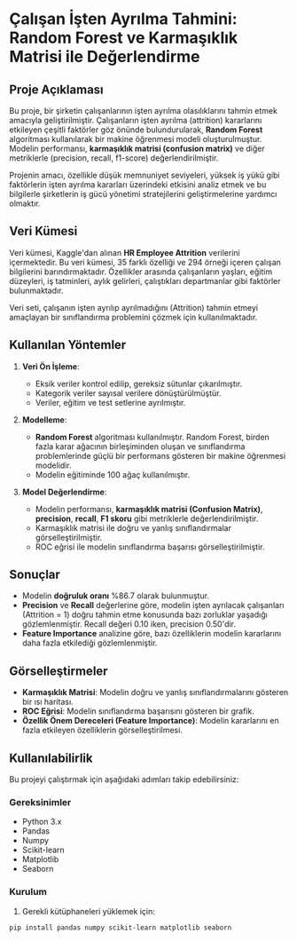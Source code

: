 # Çalışan İşten Ayrılma Tahmini: Random Forest ve Karmaşıklık Matrisi ile Değerlendirme

## Proje Açıklaması

Bu proje, bir şirketin çalışanlarının işten ayrılma olasılıklarını tahmin etmek amacıyla geliştirilmiştir. Çalışanların işten ayrılma (attrition) kararlarını etkileyen çeşitli faktörler göz önünde bulundurularak, **Random Forest** algoritması kullanılarak bir makine öğrenmesi modeli oluşturulmuştur. Modelin performansı, **karmaşıklık matrisi (confusion matrix)** ve diğer metriklerle (precision, recall, f1-score) değerlendirilmiştir.

Projenin amacı, özellikle düşük memnuniyet seviyeleri, yüksek iş yükü gibi faktörlerin işten ayrılma kararları üzerindeki etkisini analiz etmek ve bu bilgilerle şirketlerin iş gücü yönetimi stratejilerini geliştirmelerine yardımcı olmaktır.

## Veri Kümesi

Veri kümesi, Kaggle'dan alınan **HR Employee Attrition** verilerini içermektedir. Bu veri kümesi, 35 farklı özelliği ve 294 örneği içeren çalışan bilgilerini barındırmaktadır. Özellikler arasında çalışanların yaşları, eğitim düzeyleri, iş tatminleri, aylık gelirleri, çalıştıkları departmanlar gibi faktörler bulunmaktadır. 

Veri seti, çalışanın işten ayrılıp ayrılmadığını (Attrition) tahmin etmeyi amaçlayan bir sınıflandırma problemini çözmek için kullanılmaktadır.

## Kullanılan Yöntemler

1. **Veri Ön İşleme**:
   - Eksik veriler kontrol edilip, gereksiz sütunlar çıkarılmıştır.
   - Kategorik veriler sayısal verilere dönüştürülmüştür.
   - Veriler, eğitim ve test setlerine ayrılmıştır.

2. **Modelleme**:
   - **Random Forest** algoritması kullanılmıştır. Random Forest, birden fazla karar ağacının birleşiminden oluşan ve sınıflandırma problemlerinde güçlü bir performans gösteren bir makine öğrenmesi modelidir.
   - Modelin eğitiminde 100 ağaç kullanılmıştır.

3. **Model Değerlendirme**:
   - Modelin performansı, **karmaşıklık matrisi (Confusion Matrix)**, **precision**, **recall**, **F1 skoru** gibi metriklerle değerlendirilmiştir.
   - Karmaşıklık matrisi ile doğru ve yanlış sınıflandırmalar görselleştirilmiştir.
   - ROC eğrisi ile modelin sınıflandırma başarısı görselleştirilmiştir.

## Sonuçlar

- Modelin **doğruluk oranı** %86.7 olarak bulunmuştur. 
- **Precision** ve **Recall** değerlerine göre, modelin işten ayrılacak çalışanları (Attrition = 1) doğru tahmin etme konusunda bazı zorluklar yaşadığı gözlemlenmiştir. Recall değeri 0.10 iken, precision 0.50'dir.
- **Feature Importance** analizine göre, bazı özelliklerin modelin kararlarını daha fazla etkilediği gözlemlenmiştir.

## Görselleştirmeler

- **Karmaşıklık Matrisi**: Modelin doğru ve yanlış sınıflandırmalarını gösteren bir ısı haritası.
- **ROC Eğrisi**: Modelin sınıflandırma başarısını gösteren bir grafik.
- **Özellik Önem Dereceleri (Feature Importance)**: Modelin kararlarını en fazla etkileyen özelliklerin görselleştirilmesi.

## Kullanılabilirlik

Bu projeyi çalıştırmak için aşağıdaki adımları takip edebilirsiniz:

### Gereksinimler

- Python 3.x
- Pandas
- Numpy
- Scikit-learn
- Matplotlib
- Seaborn

### Kurulum

1. Gerekli kütüphaneleri yüklemek için:

```bash
pip install pandas numpy scikit-learn matplotlib seaborn
